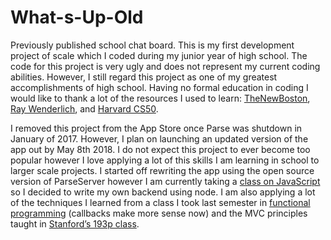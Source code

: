 # What-s-Up-Old
Previously published school chat board.
This is my first development project of scale which I coded during my junior year of high school. The code for this project is very ugly and does not represent my current coding abilities. However, I still regard this project as one of my greatest accomplishments of high school. Having no formal education in coding I would like to thank a lot of the resources I used to learn: [TheNewBoston](https://www.youtube.com/user/thenewboston), [Ray Wenderlich](https://www.raywenderlich.com/), and [Harvard CS50](https://www.edx.org/course/cs50s-introduction-computer-science-harvardx-cs50x). 

I removed this project from the App Store once Parse was shutdown in January of 2017. However, I plan on launching an updated version of the app out by May 8th 2018. I do not expect this project to ever become too popular however I love applying a lot of this skills I am learning in school to larger scale projects. I started off rewriting the app using the open source version of ParseServer however I am currently taking a [class on JavaScript](http://www.seas.upenn.edu/~cis197/) so I decided to write my own backend using node. I am also applying a lot of the techniques I learned from a class I took last semester in [functional programming](https://www.seas.upenn.edu/~cis120/current/) (callbacks make more sense now) and the MVC principles taught in [Stanford’s 193p class](https://www.youtube.com/playlist?list=PLPA-ayBrweUz32NSgNZdl0_QISw-f12Ai). 


